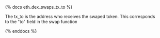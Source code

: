 {% docs eth_dex_swaps_tx_to %}

The tx_to is the address who receives the swaped token. This corresponds to the "to" field in the swap function 

{% enddocs %}